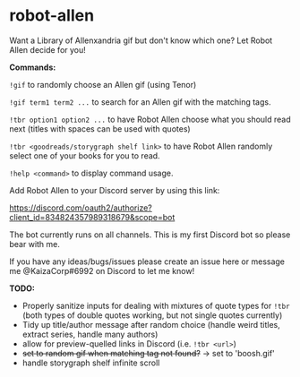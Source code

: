 # robot-allen

Want a Library of Allenxandria gif but don't know which one? Let Robot Allen decide for you!

**Commands:**

`!gif` to randomly choose an Allen gif (using Tenor)


`!gif term1 term2 ...` to search for an Allen gif with the matching tags.

`!tbr option1 option2 ...` to have Robot Allen choose what you should read next (titles with spaces can be used with quotes)

`!tbr <goodreads/storygraph shelf link>` to have Robot Allen randomly select one of your books for you to read.

`!help <command>` to display command usage.


Add Robot Allen to your Discord server by using this link:

https://discord.com/oauth2/authorize?client_id=834824357989318679&scope=bot

The bot currently runs on all channels. This is my first Discord bot so please bear with me.

If you have any ideas/bugs/issues please create an issue here or message me @KaizaCorp#6992 on Discord to let me know! 

**TODO:**

+ Properly sanitize inputs for dealing with mixtures of quote types for `!tbr` (both types of double quotes working, but not single quotes currently)
+ Tidy up title/author message after random choice (handle weird titles, extract series, handle many authors)
+ allow for preview-quelled links in Discord (i.e. `!tbr <url>`)
+ ~~set to random gif when matching tag not found?~~ -> set to 'boosh.gif'
+ handle storygraph shelf infinite scroll
